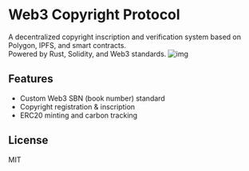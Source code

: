 # Web3 Copyright Protocol

A decentralized copyright inscription and verification system based on Polygon, IPFS, and smart contracts.  
Powered by Rust, Solidity, and Web3 standards.
![img](https://github.com/user-attachments/assets/e7b37b22-7992-4f25-ab73-67ccf153f266)


## Features
- Custom Web3 SBN (book number) standard
- Copyright registration & inscription
- ERC20 minting and carbon tracking

## License
MIT


